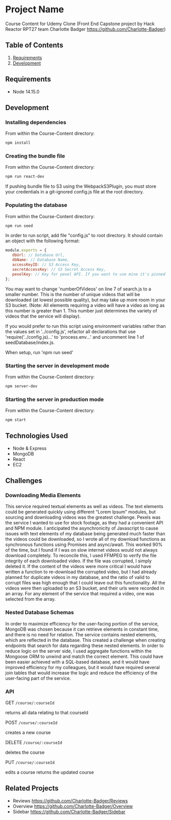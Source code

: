 # Project Name
Course Content for Udemy Clone (Front End Capstone project by Hack Reactor RPT27 team Charlotte Badger https://github.com/Charlotte-Badger)

## Table of Contents

1. [Requirements](#requirements)
1. [Development](#development)


## Requirements
- Node 14.15.0

## Development

### Installing dependencies
From within the Course-Content directory:
```sh
npm install
```
### Creating the bundle file
From within the Course-Content directory:
```sh
npm run react-dev
```

If pushing bundle file to S3 using the WebpackS3Plugin, you must store your credentials in a git-ignored config.js file at the root directory.

### Populating the database
From within the Course-Content directory:
```sh
npm run seed
```

In order to run script, add file "config.js" to root directory. It should contain an object with the following format:

```javascript
module.exports = {
   dbUrl: // Database Url,
   dbName: // Database Name,
   accessKeyID: // S3 Access Key,
   secretAccessKey: // S3 Secret Access Key,
   pexelKey: // Key for pexel API. If you want to use mine it's pinned on the #rpt27-fecCharlotte-Badger Slack Channel
};
```

You may want to change 'numberOfVideos' on line 7 of search.js to a smaller number. This is the number of unique videos that will be downloaded (at lowest possible quality), but may take up more room in your S3 bucket. (Note: All elements requiring a video will have a video as long as this number is greater than 1. This number just determines the variety of videos that the service will display).

If you would prefer to run this script using environment variables rather than the values set in '../config.js', refactor all declarations that use 'require('../config.js)...' to 'process.env...' and uncomment line 1 of seedDatabase/index.js.

When setup, run 'npm run seed'

### Starting the server in development mode
From within the Course-Content directory:
```sh
npm server-dev
```

### Starting the server in production mode
From within the Course-Content directory:
```sh
npm start
```

## Technologies Used
- Node & Express
- MongoDB
- React
- EC2

## Challenges

### Downloading Media Elements
This service required textual elements as well as videos. The text elements could be generated quickly using different “Lorem Ipsum” modules, but sourcing and downloading videos was the greatest challenge. Pexels was the service I wanted to use for stock footage, as they had a convenient API and NPM module. I anticipated the asynchronicity of Javascript to cause issues with text elements of my database being generated much faster than the videos could be downloaded, so I wrote all of my download functions as synchronous functions using Promises and async/await. This worked 90% of the time, but I found if I was on slow internet videos would not always download completely. To reconcile this, I used FFMPEG to verify the file integrity of each downloaded video. If the file was corrupted, I simply deleted it. If the content of the videos were more critical I would have written a function to re-download the corrupted video, but I had already planned for duplicate videos in my database, and the ratio of valid to corrupt files was high enough that I could leave out this functionality. All the videos were then uploaded to an S3 bucket, and their urls were recorded in an array. For any element of the service that required a video, one was selected from the array.

### Nested Database Schemas
In order to maximize efficiency for the user-facing portion of the service, MongoDB was chosen because it can retrieve elements in constant time, and there is no need for relation. The service contains nested elements, which are reflected in the database. This created a challenge when creating endpoints that search for data regarding these nested elements. In order to reduce logic on the server side, I used aggregate functions within the Mongoose ORM to unwind and match the correct element. This could have been easier achieved with a SQL-based database, and it would have improved efficiency for my colleagues, but it would have required several join tables that would increase the logic and reduce the efficiency of the user-facing part of the service.

### API

GET `/course/:courseId`

returns all data relating to that courseId


POST `/course/:courseId`

creates a new course

DELETE `/course/:courseId`

deletes the course 

PUT `/course/:courseId`

edits a course
returns the updated course



## Related Projects
- Reviews
https://github.com/Charlotte-Badger/Reviews
- Overview
https://github.com/Charlotte-Badger/Overview
- Sidebar
https://github.com/Charlotte-Badger/Sidebar
